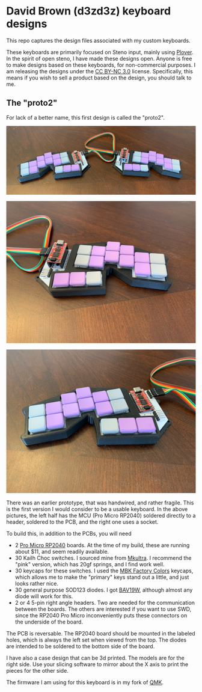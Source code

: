 # David Brown (d3zd3z) keyboard designs

This repo captures the design files associated with my custom
keyboards.


These keyboards are primarily focused on Steno input, mainly using
[Plover](https://www.openstenoproject.org/plover/). In the spirit of
open steno, I have made these designs open. Anyone is free to make
designs based on these keyboards, for non-commercial purposes.  I am
releasing the designs under the [CC BY-NC
3.0](https://creativecommons.org/licenses/by-nc/3.0/) license.
Specifically, this means if you wish to sell a product based on the
design, you should talk to me.

## The "proto2"

For lack of a better name, this first design is called the "proto2".

![full-proto2](img/full-proto2.jpg)

![left-proto2](img/left-proto2.jpg)

![right-proto2](img/right-proto2.jpg)

There was an earlier prototype, that was handwired, and rather
fragile.  This is the first version I would consider to be a usable
keyboard.  In the above pictures, the left half has the MCU (Pro Micro
RP2040) soldered directly to a header, soldered to the PCB, and the
right one uses a socket.

To build this, in addition to the PCBs, you will need

- 2 [Pro Micro RP2040](https://www.sparkfun.com/products/18288)
  boards.  At the time of my build, these are running about $11, and
  seem readily available.
- 30 Kailh Choc switches.  I sourced mine from
  [Mkultra](https://mkultra.click/choc-switches).  I recommend the
  "pink" version, which has 20gf springs, and I find work well.
- 30 keycaps for these switches.  I used the [MBK Factory
  Colors](https://mkultra.click/mbk-factory-colors/) keycaps, which
  allows me to make the "primary" keys stand out a little, and just
  looks rather nice.
- 30 general purpose SOD123 diodes.  I got
  [BAV19W](https://www.digikey.com/en/products/detail/smc-diode-solutions/BAV19W/5993796),
  although almost any diode will work for this.
- 2 or 4 5-pin right angle headers.  Two are needed for the
  communication between the boards.  The others are interested if you
  want to use SWD, since the RP2040 Pro Micro inconveniently puts
  these connectors on the underside of the board.

The PCB is reversable.  The RP2040 board should be mounted in the
labeled holes, which is always the left set when viewed from the top.
The diodes are intended to be soldered to the bottom side of the
board.

I have also a case design that can be 3d printed.  The models are for
the right side. Use your slicing software to mirror about the X axis
to print the pieces for the other side.

The firmware I am using for this keyboard is in my fork of
[QMK](https://github.com/tangybbq/qmk_firmware/tree/proto2).
